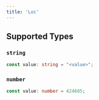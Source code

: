 ```yaml
---
title: 'Loc'
---
```



## Supported Types

### `string`

```typescript
const value: string = "<value>";
```

### `number`

```typescript
const value: number = 424685;
```

